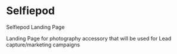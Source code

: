 Selfiepod
========
Selfiepod Landing Page

Landing Page for photography accessory that will be used for Lead capture/marketing campaigns